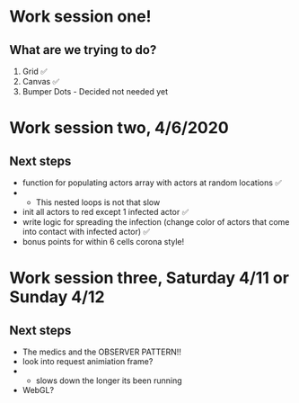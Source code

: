 # Work session one!
## What are we trying to do?

1. Grid ✅
1. Canvas ✅
1. Bumper Dots - Decided not needed yet

# Work session two, 4/6/2020
## Next steps 

* function for populating actors array with actors at random locations ✅
* * This nested loops is not that slow
* init all actors to red except 1 infected actor ✅
* write logic for spreading the infection (change color of actors that come into contact with infected actor) ✅
* bonus points for within 6 cells corona style!

# Work session three, Saturday 4/11 or Sunday 4/12
## Next steps

* The medics and the OBSERVER PATTERN!!
* look into request animiation frame?
* * slows down the longer its been running
* WebGL?
